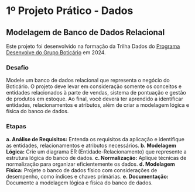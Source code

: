 # 1º Projeto Prático - Dados
## Modelagem de Banco de Dados Relacional

Este projeto foi desenvolvido na formação da Trilha Dados do [Programa Desenvolve do Grupo Boticário](https://desenvolve.grupoboticario.com.br/) em 2024.

### Desafio
Modele um banco de dados relacional que representa o negócio do Boticário. 
O projeto deve levar em consideração somente os conceitos e entidades relacionados à parte de vendas, sistema de pontuação e gestão de produtos em estoque.
Ao final, você deverá ter aprendido a identificar entidades, relacionamentos e atributos, além de criar a modelagem lógica e física do banco de dados.

### Etapas
**a. Análise de Requisitos:** Entenda os requisitos da aplicação e identifique as entidades, relacionamentos e atributos necessários.
**b. Modelagem Lógica:** Crie um diagrama ER (Entidade-Relacionamento) que represente a estrutura lógica do banco de dados.
**c. Normalização:** Aplique técnicas de normalização para organizar eficientemente os dados.
**d. Modelagem Física:** Projete o banco de dados físico com considerações de desempenho, como índices e chaves primárias.
**e. Documentação:** Documente a modelagem lógica e física do banco de dados.
